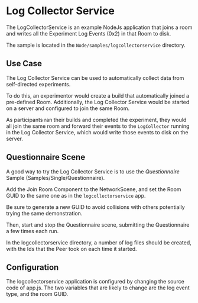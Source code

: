 # Log Collector Service

The LogCollectorService is an example NodeJs application that joins a room and writes all the Experiment Log Events (0x2) in that Room to disk.

The sample is located in the `Node/samples/logcollectorservice` directory.

## Use Case

The Log Collector Service can be used to automatically collect data from self-directed experiments.

To do this, an experimentor would create a build that automatically joined a pre-defined Room. Additionally, the Log Collector Service would be started on a server and configured to join the same Room.

As participants ran their builds and completed the experiment, they would all join the same room and forward their events to the `LogCollector` running in the Log Collector Service, which would write those events to disk on the server.


## Questionnaire Scene

A good way to try the Log Collector Service is to use the *Questionnaire* Sample (Samples/Single/Questionnaire).

Add the Join Room Component to the NetworkScene, and set the Room GUID to the same one as in the `logcollectorservice` app.

Be sure to generate a new GUID to avoid collisions with others potentially trying the same demonstration.

Then, start and stop the Questionnaire scene, submitting the Questionnaire a few times each run.

In the logcollectorservice directory, a number of log files should be created, with the Ids that the Peer took on each time it started.


## Configuration

The logcollectorservice application is configured by changing the source code of app.js. The two variables that are likely to change are the log event type, and the room GUID.